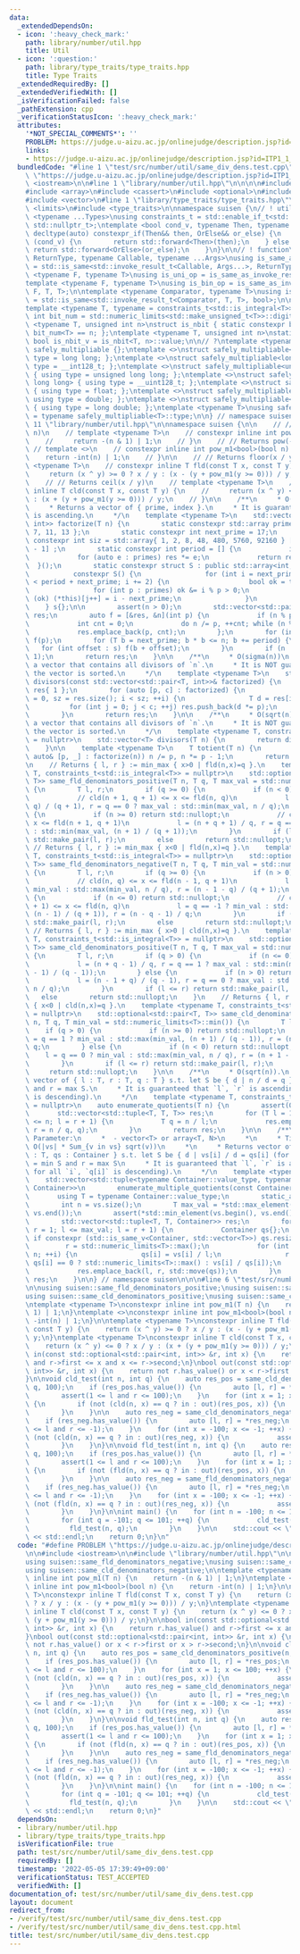 ```yaml
---
data:
  _extendedDependsOn:
  - icon: ':heavy_check_mark:'
    path: library/number/util.hpp
    title: Util
  - icon: ':question:'
    path: library/type_traits/type_traits.hpp
    title: Type Traits
  _extendedRequiredBy: []
  _extendedVerifiedWith: []
  _isVerificationFailed: false
  _pathExtension: cpp
  _verificationStatusIcon: ':heavy_check_mark:'
  attributes:
    '*NOT_SPECIAL_COMMENTS*': ''
    PROBLEM: https://judge.u-aizu.ac.jp/onlinejudge/description.jsp?id=ITP1_1_A
    links:
    - https://judge.u-aizu.ac.jp/onlinejudge/description.jsp?id=ITP1_1_A
  bundledCode: "#line 1 \"test/src/number/util/same_div_dens.test.cpp\"\n#define PROBLEM\
    \ \"https://judge.u-aizu.ac.jp/onlinejudge/description.jsp?id=ITP1_1_A\"\n\n#include\
    \ <iostream>\n\n#line 1 \"library/number/util.hpp\"\n\n\n\n#include <algorithm>\n\
    #include <array>\n#include <cassert>\n#include <optional>\n#include <tuple>\n\
    #include <vector>\n#line 1 \"library/type_traits/type_traits.hpp\"\n\n\n\n#include\
    \ <limits>\n#include <type_traits>\n\nnamespace suisen {\n// ! utility\ntemplate\
    \ <typename ...Types>\nusing constraints_t = std::enable_if_t<std::conjunction_v<Types...>,\
    \ std::nullptr_t>;\ntemplate <bool cond_v, typename Then, typename OrElse>\nconstexpr\
    \ decltype(auto) constexpr_if(Then&& then, OrElse&& or_else) {\n    if constexpr\
    \ (cond_v) {\n        return std::forward<Then>(then);\n    } else {\n       \
    \ return std::forward<OrElse>(or_else);\n    }\n}\n\n// ! function\ntemplate <typename\
    \ ReturnType, typename Callable, typename ...Args>\nusing is_same_as_invoke_result\
    \ = std::is_same<std::invoke_result_t<Callable, Args...>, ReturnType>;\ntemplate\
    \ <typename F, typename T>\nusing is_uni_op = is_same_as_invoke_result<T, F, T>;\n\
    template <typename F, typename T>\nusing is_bin_op = is_same_as_invoke_result<T,\
    \ F, T, T>;\n\ntemplate <typename Comparator, typename T>\nusing is_comparator\
    \ = std::is_same<std::invoke_result_t<Comparator, T, T>, bool>;\n\n// ! integral\n\
    template <typename T, typename = constraints_t<std::is_integral<T>>>\nconstexpr\
    \ int bit_num = std::numeric_limits<std::make_unsigned_t<T>>::digits;\ntemplate\
    \ <typename T, unsigned int n>\nstruct is_nbit { static constexpr bool value =\
    \ bit_num<T> == n; };\ntemplate <typename T, unsigned int n>\nstatic constexpr\
    \ bool is_nbit_v = is_nbit<T, n>::value;\n\n// ?\ntemplate <typename T>\nstruct\
    \ safely_multipliable {};\ntemplate <>\nstruct safely_multipliable<int> { using\
    \ type = long long; };\ntemplate <>\nstruct safely_multipliable<long long> { using\
    \ type = __int128_t; };\ntemplate <>\nstruct safely_multipliable<unsigned int>\
    \ { using type = unsigned long long; };\ntemplate <>\nstruct safely_multipliable<unsigned\
    \ long long> { using type = __uint128_t; };\ntemplate <>\nstruct safely_multipliable<float>\
    \ { using type = float; };\ntemplate <>\nstruct safely_multipliable<double> {\
    \ using type = double; };\ntemplate <>\nstruct safely_multipliable<long double>\
    \ { using type = long double; };\ntemplate <typename T>\nusing safely_multipliable_t\
    \ = typename safely_multipliable<T>::type;\n\n} // namespace suisen\n\n\n#line\
    \ 11 \"library/number/util.hpp\"\n\nnamespace suisen {\n\n    // // Returns pow(-1,\
    \ n)\n    // template <typename T>\n    // constexpr inline int pow_m1(T n) {\n\
    \    //     return -(n & 1) | 1;\n    // }\n    // // Returns pow(-1, n)\n   \
    \ // template <>\n    // constexpr inline int pow_m1<bool>(bool n) {\n    // \
    \    return -int(n) | 1;\n    // }\n\n    // // Returns floor(x / y)\n    // template\
    \ <typename T>\n    // constexpr inline T fld(const T x, const T y) {\n    //\
    \     return (x ^ y) >= 0 ? x / y : (x - (y + pow_m1(y >= 0))) / y;\n    // }\n\
    \    // // Returns ceil(x / y)\n    // template <typename T>\n    // constexpr\
    \ inline T cld(const T x, const T y) {\n    //     return (x ^ y) <= 0 ? x / y\
    \ : (x + (y + pow_m1(y >= 0))) / y;\n    // }\n\n    /**\n     * O(sqrt(n))\n\
    \     * Returns a vector of { prime, index }.\n     * It is guaranteed that `prime`\
    \ is ascending.\n     */\n    template <typename T>\n    std::vector<std::pair<T,\
    \ int>> factorize(T n) {\n        static constexpr std::array primes{ 2, 3, 5,\
    \ 7, 11, 13 };\n        static constexpr int next_prime = 17;\n        static\
    \ constexpr int siz = std::array{ 1, 2, 8, 48, 480, 5760, 92160 } [primes.size()\
    \ - 1] ;\n        static constexpr int period = [] {\n            int res = 1;\n\
    \            for (auto e : primes) res *= e;\n            return res;\n      \
    \  }();\n        static constexpr struct S : public std::array<int, siz> {\n \
    \           constexpr S() {\n                for (int i = next_prime, j = 0; i\
    \ < period + next_prime; i += 2) {\n                    bool ok = true;\n    \
    \                for (int p : primes) ok &= i % p > 0;\n                    if\
    \ (ok) (*this)[j++] = i - next_prime;\n                }\n            }\n    \
    \    } s{};\n\n        assert(n > 0);\n        std::vector<std::pair<T, int>>\
    \ res;\n        auto f = [&res, &n](int p) {\n            if (n % p) return;\n\
    \            int cnt = 0;\n            do n /= p, ++cnt; while (n % p == 0);\n\
    \            res.emplace_back(p, cnt);\n        };\n        for (int p : primes)\
    \ f(p);\n        for (T b = next_prime; b * b <= n; b += period) {\n         \
    \   for (int offset : s) f(b + offset);\n        }\n        if (n != 1) res.emplace_back(n,\
    \ 1);\n        return res;\n    }\n\n    /**\n     * O(sigma(n))\n     * Returns\
    \ a vector that contains all divisors of `n`.\n     * It is NOT guaranteed that\
    \ the vector is sorted.\n     */\n    template <typename T>\n    std::vector<T>\
    \ divisors(const std::vector<std::pair<T, int>>& factorized) {\n        std::vector<T>\
    \ res{ 1 };\n        for (auto [p, c] : factorized) {\n            for (int i\
    \ = 0, sz = res.size(); i < sz; ++i) {\n                T d = res[i];\n      \
    \          for (int j = 0; j < c; ++j) res.push_back(d *= p);\n            }\n\
    \        }\n        return res;\n    }\n\n    /**\n     * O(sqrt(n))\n     * Returns\
    \ a vector that contains all divisors of `n`.\n     * It is NOT guaranteed that\
    \ the vector is sorted.\n     */\n    template <typename T, constraints_t<std::is_integral<T>>\
    \ = nullptr>\n    std::vector<T> divisors(T n) {\n        return divisors(factorize(n));\n\
    \    }\n\n    template <typename T>\n    T totient(T n) {\n        for (const\
    \ auto& [p, _] : factorize(n)) n /= p, n *= p - 1;\n        return n;\n    }\n\
    \n    // Returns { l, r } := min_max { x>0 | fld(n,x)=q }.\n    template <typename\
    \ T, constraints_t<std::is_integral<T>> = nullptr>\n    std::optional<std::pair<T,\
    \ T>> same_fld_denominators_positive(T n, T q, T max_val = std::numeric_limits<T>::max())\
    \ {\n        T l, r;\n        if (q >= 0) {\n            if (n < 0) return std::nullopt;\n\
    \            // cld(n + 1, q + 1) <= x <= fld(n, q)\n            l = (n + 1 +\
    \ q) / (q + 1), r = q == 0 ? max_val : std::min(max_val, n / q);\n        } else\
    \ {\n            if (n >= 0) return std::nullopt;\n            // cld(n, q) <=\
    \ x <= fld(n + 1, q + 1)\n            l = (n + q + 1) / q, r = q == -1 ? max_val\
    \ : std::min(max_val, (n + 1) / (q + 1));\n        }\n        if (l <= r) return\
    \ std::make_pair(l, r);\n        else        return std::nullopt;\n    }\n   \
    \ // Returns { l, r } := min_max { x<0 | fld(n,x)=q }.\n    template <typename\
    \ T, constraints_t<std::is_integral<T>> = nullptr>\n    std::optional<std::pair<T,\
    \ T>> same_fld_denominators_negative(T n, T q, T min_val = std::numeric_limits<T>::min())\
    \ {\n        T l, r;\n        if (q >= 0) {\n            if (n > 0) return std::nullopt;\n\
    \            // cld(n, q) <= x <= fld(n - 1, q + 1)\n            l = q == 0 ?\
    \ min_val : std::max(min_val, n / q), r = (n - 1 - q) / (q + 1);\n        } else\
    \ {\n            if (n <= 0) return std::nullopt;\n            // cld(n - 1, q\
    \ + 1) <= x <= fld(n, q)\n            l = q == -1 ? min_val : std::max(min_val,\
    \ (n - 1) / (q + 1)), r = (n - q - 1) / q;\n        }\n        if (l <= r) return\
    \ std::make_pair(l, r);\n        else        return std::nullopt;\n    }\n   \
    \ // Returns { l, r } := min_max { x>0 | cld(n,x)=q }.\n    template <typename\
    \ T, constraints_t<std::is_integral<T>> = nullptr>\n    std::optional<std::pair<T,\
    \ T>> same_cld_denominators_positive(T n, T q, T max_val = std::numeric_limits<T>::max())\
    \ {\n        T l, r;\n        if (q > 0) {\n            if (n <= 0) return std::nullopt;\n\
    \            l = (n + q - 1) / q, r = q == 1 ? max_val : std::min(max_val, (n\
    \ - 1) / (q - 1));\n        } else {\n            if (n > 0) return std::nullopt;\n\
    \            l = (n - 1 + q) / (q - 1), r = q == 0 ? max_val : std::min(max_val,\
    \ n / q);\n        }\n        if (l <= r) return std::make_pair(l, r);\n     \
    \   else        return std::nullopt;\n    }\n    // Returns { l, r } := min_max\
    \ { x<0 | cld(n,x)=q }.\n    template <typename T, constraints_t<std::is_integral<T>>\
    \ = nullptr>\n    std::optional<std::pair<T, T>> same_cld_denominators_negative(T\
    \ n, T q, T min_val = std::numeric_limits<T>::min()) {\n        T l, r;\n    \
    \    if (q > 0) {\n            if (n >= 0) return std::nullopt;\n            l\
    \ = q == 1 ? min_val : std::max(min_val, (n + 1) / (q - 1)), r = (n - q + 1) /\
    \ q;\n        } else {\n            if (n < 0) return std::nullopt;\n        \
    \    l = q == 0 ? min_val : std::max(min_val, n / q), r = (n + 1 - q) / (q - 1);\n\
    \        }\n        if (l <= r) return std::make_pair(l, r);\n        else   \
    \     return std::nullopt;\n    }\n\n    /**\n     * O(sqrt(n)).\n     * Returns\
    \ vector of { l : T, r : T, q : T } s.t. let S be { d | n / d = q }, l = min S\
    \ and r = max S.\n     * It is guaranteed that `l`, `r` is ascending (i.e. `q`\
    \ is descending).\n     */\n    template <typename T, constraints_t<std::is_integral<T>>\
    \ = nullptr>\n    auto enumerate_quotients(T n) {\n        assert(0 <= n);\n \
    \       std::vector<std::tuple<T, T, T>> res;\n        for (T l = 1, r = 1; l\
    \ <= n; l = r + 1) {\n            T q = n / l;\n            res.emplace_back(l,\
    \ r = n / q, q);\n        }\n        return res;\n    }\n\n    /**\n     * Template\
    \ Parameter:\n     *  - vector<T> or array<T, N>\n     *\n     * Time Complexity:\
    \ O(|vs| * Sum_{v in vs} sqrt(v))\n     *\n     * Returns vector of { l : T, r\
    \ : T, qs : Container } s.t. let S be { d | vs[i] / d = qs[i] (for all i) }, l\
    \ = min S and r = max S\n     * It is guaranteed that `l`, `r` is ascending (i.e.\
    \ for all `i`, `q[i]` is descending).\n     */\n    template <typename Container>\n\
    \    std::vector<std::tuple<typename Container::value_type, typename Container::value_type,\
    \ Container>>\n        enumerate_multiple_quotients(const Container& vs) {\n \
    \       using T = typename Container::value_type;\n        static_assert(std::is_integral_v<T>);\n\
    \        int n = vs.size();\n        T max_val = *std::max_element(vs.begin(),\
    \ vs.end());\n        assert(*std::min_element(vs.begin(), vs.end()) >= 0);\n\
    \        std::vector<std::tuple<T, T, Container>> res;\n        for (T l = 1,\
    \ r = 1; l <= max_val; l = r + 1) {\n            Container qs{};\n           \
    \ if constexpr (std::is_same_v<Container, std::vector<T>>) qs.resize(n);\n   \
    \         r = std::numeric_limits<T>::max();\n            for (int i = 0; i <\
    \ n; ++i) {\n                qs[i] = vs[i] / l;\n                r = std::min(r,\
    \ qs[i] == 0 ? std::numeric_limits<T>::max() : vs[i] / qs[i]);\n            }\n\
    \            res.emplace_back(l, r, std::move(qs));\n        }\n        return\
    \ res;\n    }\n\n} // namespace suisen\n\n\n#line 6 \"test/src/number/util/same_div_dens.test.cpp\"\
    \n\nusing suisen::same_fld_denominators_positive;\nusing suisen::same_fld_denominators_negative;\n\
    using suisen::same_cld_denominators_positive;\nusing suisen::same_cld_denominators_negative;\n\
    \ntemplate <typename T>\nconstexpr inline int pow_m1(T n) {\n    return -(n &\
    \ 1) | 1;\n}\ntemplate <>\nconstexpr inline int pow_m1<bool>(bool n) {\n    return\
    \ -int(n) | 1;\n}\n\ntemplate <typename T>\nconstexpr inline T fld(const T x,\
    \ const T y) {\n    return (x ^ y) >= 0 ? x / y : (x - (y + pow_m1(y >= 0))) /\
    \ y;\n}\ntemplate <typename T>\nconstexpr inline T cld(const T x, const T y) {\n\
    \    return (x ^ y) <= 0 ? x / y : (x + (y + pow_m1(y >= 0))) / y;\n}\n\nbool\
    \ in(const std::optional<std::pair<int, int>> &r, int x) {\n    return r.has_value()\
    \ and r->first <= x and x <= r->second;\n}\nbool out(const std::optional<std::pair<int,\
    \ int>> &r, int x) {\n    return not r.has_value() or x < r->first or x > r->second;\n\
    }\n\nvoid cld_test(int n, int q) {\n    auto res_pos = same_cld_denominators_positive(n,\
    \ q, 100);\n    if (res_pos.has_value()) {\n        auto [l, r] = *res_pos;\n\
    \        assert(1 <= l and r <= 100);\n    }\n    for (int x = 1; x <= 100; ++x)\
    \ {\n        if (not (cld(n, x) == q ? in : out)(res_pos, x)) {\n            assert(false);\n\
    \        }\n    }\n\n    auto res_neg = same_cld_denominators_negative(n, q, -100);\n\
    \    if (res_neg.has_value()) {\n        auto [l, r] = *res_neg;\n        assert(-100\
    \ <= l and r <= -1);\n    }\n    for (int x = -100; x <= -1; ++x) {\n        if\
    \ (not (cld(n, x) == q ? in : out)(res_neg, x)) {\n            assert(false);\n\
    \        }\n    }\n}\n\nvoid fld_test(int n, int q) {\n    auto res_pos = same_fld_denominators_positive(n,\
    \ q, 100);\n    if (res_pos.has_value()) {\n        auto [l, r] = *res_pos;\n\
    \        assert(1 <= l and r <= 100);\n    }\n    for (int x = 1; x <= 100; ++x)\
    \ {\n        if (not (fld(n, x) == q ? in : out)(res_pos, x)) {\n            assert(false);\n\
    \        }\n    }\n\n    auto res_neg = same_fld_denominators_negative(n, q, -100);\n\
    \    if (res_neg.has_value()) {\n        auto [l, r] = *res_neg;\n        assert(-100\
    \ <= l and r <= -1);\n    }\n    for (int x = -100; x <= -1; ++x) {\n        if\
    \ (not (fld(n, x) == q ? in : out)(res_neg, x)) {\n            assert(false);\n\
    \        }\n    }\n}\n\nint main() {\n    for (int n = -100; n <= 100; ++n) {\n\
    \        for (int q = -101; q <= 101; ++q) {\n            cld_test(n, q);\n  \
    \          fld_test(n, q);\n        }\n    }\n\n    std::cout << \"Hello World\"\
    \ << std::endl;\n    return 0;\n}\n"
  code: "#define PROBLEM \"https://judge.u-aizu.ac.jp/onlinejudge/description.jsp?id=ITP1_1_A\"\
    \n\n#include <iostream>\n\n#include \"library/number/util.hpp\"\n\nusing suisen::same_fld_denominators_positive;\n\
    using suisen::same_fld_denominators_negative;\nusing suisen::same_cld_denominators_positive;\n\
    using suisen::same_cld_denominators_negative;\n\ntemplate <typename T>\nconstexpr\
    \ inline int pow_m1(T n) {\n    return -(n & 1) | 1;\n}\ntemplate <>\nconstexpr\
    \ inline int pow_m1<bool>(bool n) {\n    return -int(n) | 1;\n}\n\ntemplate <typename\
    \ T>\nconstexpr inline T fld(const T x, const T y) {\n    return (x ^ y) >= 0\
    \ ? x / y : (x - (y + pow_m1(y >= 0))) / y;\n}\ntemplate <typename T>\nconstexpr\
    \ inline T cld(const T x, const T y) {\n    return (x ^ y) <= 0 ? x / y : (x +\
    \ (y + pow_m1(y >= 0))) / y;\n}\n\nbool in(const std::optional<std::pair<int,\
    \ int>> &r, int x) {\n    return r.has_value() and r->first <= x and x <= r->second;\n\
    }\nbool out(const std::optional<std::pair<int, int>> &r, int x) {\n    return\
    \ not r.has_value() or x < r->first or x > r->second;\n}\n\nvoid cld_test(int\
    \ n, int q) {\n    auto res_pos = same_cld_denominators_positive(n, q, 100);\n\
    \    if (res_pos.has_value()) {\n        auto [l, r] = *res_pos;\n        assert(1\
    \ <= l and r <= 100);\n    }\n    for (int x = 1; x <= 100; ++x) {\n        if\
    \ (not (cld(n, x) == q ? in : out)(res_pos, x)) {\n            assert(false);\n\
    \        }\n    }\n\n    auto res_neg = same_cld_denominators_negative(n, q, -100);\n\
    \    if (res_neg.has_value()) {\n        auto [l, r] = *res_neg;\n        assert(-100\
    \ <= l and r <= -1);\n    }\n    for (int x = -100; x <= -1; ++x) {\n        if\
    \ (not (cld(n, x) == q ? in : out)(res_neg, x)) {\n            assert(false);\n\
    \        }\n    }\n}\n\nvoid fld_test(int n, int q) {\n    auto res_pos = same_fld_denominators_positive(n,\
    \ q, 100);\n    if (res_pos.has_value()) {\n        auto [l, r] = *res_pos;\n\
    \        assert(1 <= l and r <= 100);\n    }\n    for (int x = 1; x <= 100; ++x)\
    \ {\n        if (not (fld(n, x) == q ? in : out)(res_pos, x)) {\n            assert(false);\n\
    \        }\n    }\n\n    auto res_neg = same_fld_denominators_negative(n, q, -100);\n\
    \    if (res_neg.has_value()) {\n        auto [l, r] = *res_neg;\n        assert(-100\
    \ <= l and r <= -1);\n    }\n    for (int x = -100; x <= -1; ++x) {\n        if\
    \ (not (fld(n, x) == q ? in : out)(res_neg, x)) {\n            assert(false);\n\
    \        }\n    }\n}\n\nint main() {\n    for (int n = -100; n <= 100; ++n) {\n\
    \        for (int q = -101; q <= 101; ++q) {\n            cld_test(n, q);\n  \
    \          fld_test(n, q);\n        }\n    }\n\n    std::cout << \"Hello World\"\
    \ << std::endl;\n    return 0;\n}"
  dependsOn:
  - library/number/util.hpp
  - library/type_traits/type_traits.hpp
  isVerificationFile: true
  path: test/src/number/util/same_div_dens.test.cpp
  requiredBy: []
  timestamp: '2022-05-05 17:39:49+09:00'
  verificationStatus: TEST_ACCEPTED
  verifiedWith: []
documentation_of: test/src/number/util/same_div_dens.test.cpp
layout: document
redirect_from:
- /verify/test/src/number/util/same_div_dens.test.cpp
- /verify/test/src/number/util/same_div_dens.test.cpp.html
title: test/src/number/util/same_div_dens.test.cpp
---
```

